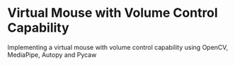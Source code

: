 # Virtual Mouse with Volume Control Capability
Implementing a virtual mouse with volume control capability using OpenCV, MediaPipe, Autopy and Pycaw

